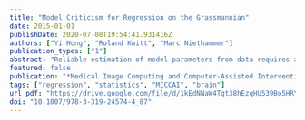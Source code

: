 ```yaml
---
title: "Model Criticism for Regression on the Grassmannian"
date: 2015-01-01
publishDate: 2020-07-08T19:54:41.931416Z
authors: ["Yi Hong", "Roland Kwitt", "Marc Niethammer"]
publication_types: ["1"]
abstract: "Reliable estimation of model parameters from data requires a suitable model. In this work, we investigate and extend a recent model criticism approach to evaluate regression models on the Grassmann manifold. Model criticism allows us to check if a model fits and if the underlying model assumptions are justified by the observed data. This is a critical step to check model validity which is often neglected in practice. Using synthetic data we demonstrate that the proposed model criticism approach can indeed reject models that are improper for observed data and that the approach can guide the model selection process. We study two real applications: degeneration of corpus callosum shapes during aging and developmental shape changes in the rat calvarium. Our experimental results suggest that the three tested regression models on the Grassmannian (equivalent to linear, time-warped, and cubic-spline regression in Rn , respectively) can all capture changes of the corpus callosum, but only the cubic-spline model is appropriate for shape changes of the rat calvarium. While our approach is developed for the Grassmannian, the principles are applicable to smooth manifolds in general."
featured: false
publication: "*Medical Image Computing and Computer-Assisted Intervention - MICCAI 2015 - 18th International Conference Munich, Germany, October 5 - 9, 2015, Proceedings, Part III*"
tags: ["regression", "statistics", "MICCAI", "brain"]
url_pdf: "https://drive.google.com/file/d/1kEdNNaW4Tgt38hEzqHU539Bo5HRYnMhY"
doi: "10.1007/978-3-319-24574-4_87"
---
```



